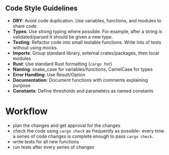## Code Style Guidelines
- **DRY**: Avoid code duplication. Use variables, functions, and modules to share code
- **Types**: Use strong typing where possible. For example, after a string is validated/parsed it should be given a new type.
- **Testing**: Refactor code into small testable functions. Write lots of tests without using mocks.
- **Imports**: Group standard library, external crates/packages, then local modules
- **Rust**: Use standard Rust formatting (`cargo fmt`)
- **Naming**: snake_case for variables/functions, CamelCase for types
- **Error Handling**: Use Result/Option
- **Documentation**: Document functions with comments explaining purpose
- **Constants**: Define thresholds and parameters as named constants

# Workflow
- plan the changes and get approval for the changes
- check the code using `cargo check` as frequently as possible- every time a series of code changes is complete enough to pass `cargo check`.
- write tests for all new functions
- run tests after every series of changes
